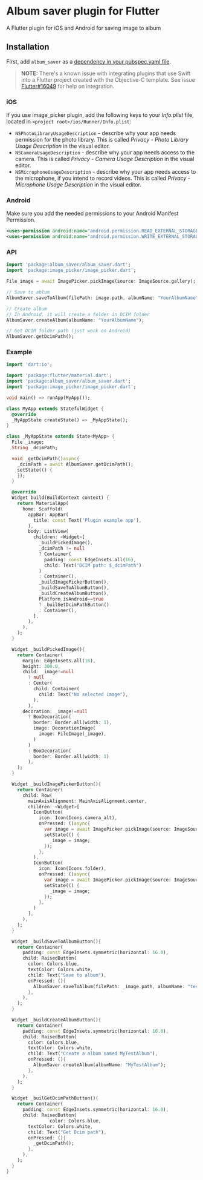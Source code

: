 # Album saver plugin for Flutter

A Flutter plugin for iOS and Android for saving image to album

## Installation

First, add `album_saver` as a [dependency in your pubspec.yaml file](https://flutter.io/platform-plugins/).

> **NOTE:** There's a known issue with integrating plugins that use Swift into a Flutter project created with the Objective-C template. See issue [Flutter#16049](https://github.com/flutter/flutter/issues/16049) for help on integration.

### iOS

If you use image_picker plugin, add the following keys to your _Info.plist_ file, located in `<project root>/ios/Runner/Info.plist`:

* `NSPhotoLibraryUsageDescription` - describe why your app needs permission for the photo library. This is called _Privacy - Photo Library Usage Description_ in the visual editor.
* `NSCameraUsageDescription` - describe why your app needs access to the camera. This is called _Privacy - Camera Usage Description_ in the visual editor.
* `NSMicrophoneUsageDescription` - describe why your app needs access to the microphone, if you intend to record videos. This is called _Privacy - Microphone Usage Description_ in the visual editor.

### Android

Make sure you add the needed permissions to your Android Manifest Permission.

```xml
<uses-permission android:name="android.permission.READ_EXTERNAL_STORAGE" />
<uses-permission android:name="android.permission.WRITE_EXTERNAL_STORAGE" />
```

### API
``` dart
import 'package:album_saver/album_saver.dart';
import 'package:image_picker/image_picker.dart';

File image = await ImagePicker.pickImage(source: ImageSource.gallery);

// Save to ablum
AlbumSaver.saveToAlbum(filePath: image.path, albumName: "YourAlbumName");

// Create album
// In Android, it will create a folder in DCIM folder
AlbumSaver.createAlbum(albumName: "YourAlbumName");

// Get DCIM folder path (just work on Android)
AlbumSaver.getDcimPath();
```

### Example

``` dart
import 'dart:io';

import 'package:flutter/material.dart';
import 'package:album_saver/album_saver.dart';
import 'package:image_picker/image_picker.dart';

void main() => runApp(MyApp());

class MyApp extends StatefulWidget {
  @override
  _MyAppState createState() => _MyAppState();
}

class _MyAppState extends State<MyApp> {
  File _image;
  String _dcimPath;

  void _getDcimPath()async{
    _dcimPath = await AlbumSaver.getDcimPath();
    setState(() {
    });
  }

  @override
  Widget build(BuildContext context) {
    return MaterialApp(
      home: Scaffold(
        appBar: AppBar(
          title: const Text('Plugin example app'),
        ),
        body: ListView(
          children: <Widget>[
            _buildPickedImage(),
            _dcimPath != null
            ? Container(
              padding: const EdgeInsets.all(16),
              child: Text("DCIM path: $_dcimPath")
            )
            : Container(),
            _buildImagePickerButton(),
            _buildSaveToAlbumButton(),
            _buildCreateAlbumButton(),
            Platform.isAndroid==true
            ? _builGetDcimPathButton()
            : Container(),
          ],
        ),
      ),
    );
  }

  Widget _buildPickedImage(){
    return Container(
      margin: EdgeInsets.all(16),
      height: 300.0,
      child: _image!=null
        ? null
        : Center(
          child: Container(
            child: Text("No selected image"),
          ),
        ),
      decoration: _image!=null
        ? BoxDecoration(
          border: Border.all(width: 1),
          image: DecorationImage(
            image: FileImage(_image),
          )
        )
        : BoxDecoration(
          border: Border.all(width: 1)
        ),
    );
  }

  Widget _buildImagePickerButton(){
    return Container(
      child: Row(
        mainAxisAlignment: MainAxisAlignment.center,
        children: <Widget>[
          IconButton(
            icon: Icon(Icons.camera_alt),
            onPressed: ()async{
              var image = await ImagePicker.pickImage(source: ImageSource.camera);
              setState(() {
                _image = image;
              });
            },
          ),
          IconButton(
            icon: Icon(Icons.folder),
            onPressed: ()async{
              var image = await ImagePicker.pickImage(source: ImageSource.gallery);
              setState(() {
                _image = image;
              });
            },
          )
        ],
      ),
    );
  }

  Widget _buildSaveToAlbumButton(){
    return Container(
      padding: const EdgeInsets.symmetric(horizontal: 16.0),
      child: RaisedButton(
        color: Colors.blue,
        textColor: Colors.white,
        child: Text("Save to album"),
        onPressed: (){
          AlbumSaver.saveToAlbum(filePath: _image.path, albumName: "test_album_saver2");
        },
      ),
    );
  }

  Widget _buildCreateAlbumButton(){
    return Container(
      padding: const EdgeInsets.symmetric(horizontal: 16.0),
      child: RaisedButton(
        color: Colors.blue,
        textColor: Colors.white,
        child: Text("Create a album named MyTestAlbum"),
        onPressed: (){
          AlbumSaver.createAlbum(albumName: "MyTestAlbum");
        },
      ),
    );
  }

  Widget _builGetDcimPathButton(){
    return Container(
      padding: const EdgeInsets.symmetric(horizontal: 16.0),
      child: RaisedButton(
                color: Colors.blue,
        textColor: Colors.white,
        child: Text("Get Dcim path"),
        onPressed: (){
          _getDcimPath();
        },
      ),
    );
  }
}
```
